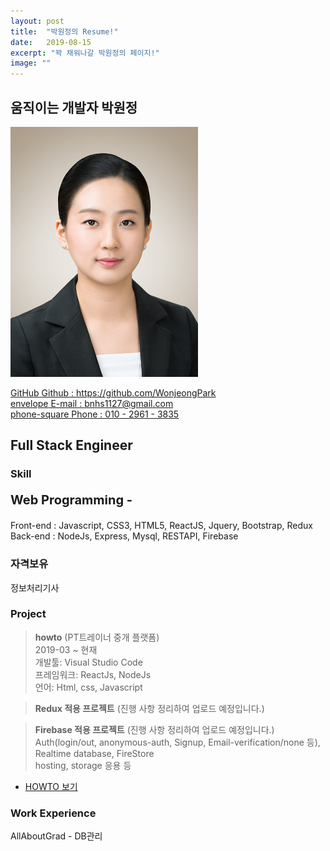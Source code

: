 ```yaml
---
layout: post
title:  "박원정의 Resume!"
date:   2019-08-15
excerpt: "꽉 채워나갈 박원정의 페이지!"
image: ""
---
```


## 움직이는 개발자 박원정

<img class="image right" style="width:300px; " src="/images/docu-brown.jpg">

<a href="https://github.com/{{site.github}}" class="icon fa-github" rel="nofollow"><span class="label">GitHub</span>  Github : https://github.com/WonjeongPark</a><br>
<a href="mailto:{{site.email}}" class="icon fa-envelope" rel="nofollow"><span class="label">envelope</span>  E-mail : bnhs1127@gmail.com</a><br>
<a href="mailto:{{site.email}}" class="icon fa-phone-square" rel="nofollow"><span class="label">phone-square</span>    Phone : 010 - 2961 - 3835</a><br>

## Full Stack Engineer

### Skill
<p class = "icon fa-desktop" style="font-size:20px;"><strong>  Web Programming - </strong></p>
Front-end : Javascript, CSS3, HTML5, ReactJS, Jquery, Bootstrap, Redux<br>
Back-end : NodeJs, Express, Mysql, RESTAPI, Firebase<br>

### 자격보유
<p class = "fa fa-address-card">   정보처리기사</p>

### Project

> **howto** (PT트레이너 중개 플랫폼)<br>
> 2019-03 ~ 현재<br>
> 개발툴: Visual Studio Code<br>
> 프레임워크: ReactJs, NodeJs<br>
> 언어: Html, css, Javascript<br>

> **Redux 적용 프로젝트** (진행 사항 정리하여 업로드 예정입니다.)

> **Firebase 적용 프로젝트** (진행 사항 정리하여 업로드 예정입니다.)<br>
> Auth(login/out, anonymous-auth, Signup, Email-verification/none 등), <br>
> Realtime database, FireStore<br>
> hosting, storage 응용 등<br>

<ul class="actions">
	<li><a href="{{ "/about" | absolute_url }}" class="button">HOWTO 보기</a></li>
</ul>

### Work Experience

AllAboutGrad - DB관리 <br>